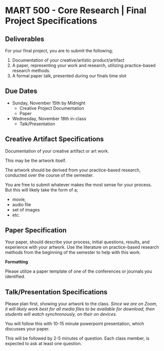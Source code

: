 # MART 500 - Core Research | Final Project Specifications

## Deliverables 

For your final project, you are to submit the following;

1. Documentation of your creative/artistic product/artifact
2. A paper, representing your work and research, utilizing practice-based research methods. 
3. A formal paper talk, presented during our finals time slot

## Due Dates

- Sunday, November 15th by Midnight
	- Creative Project Documentation
	- Paper
- Wednesday, November 18th in-class
	- Talk/Presentation


## Creative Artifact Specifications

Documentation of your creative artifact or art work. 

This may be the artwork itself. 

The artwork should be derived from your practice-based research, conducted over the course of the semester. 

You are free to submit whatever makes the most sense for your process. But this will likely take the form of a;

- movie,
- audio file
- set of images
- etc.


## Paper Specification

Your paper, should describe your process, initial questions, results, and experience with your artwork. Use the literature on practice-based research methods from the beginning of the semester to help with this work.

**Formatting**

Please utilize a paper template of one of the conferences or journals you identified. 

## Talk/Presentation Specifications

Please plan first, showing your artwork to the class. _Since we are on Zoom, it will likely work best for all media files to be available for download, then students will watch synchronously, on their on devices._

You will follow this with 10-15 minute powerpoint presentation, which discusses your paper. 

This will be followed by 2-5 minutes of question. Each class member, is expected to ask at least one question. 